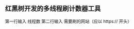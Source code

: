 红黑树开发的多线程刷计数器工具
-------------------------------------------------------
第一行输入 线程数
第二行输入 需要刷的网站（应以 https:// 开头）

